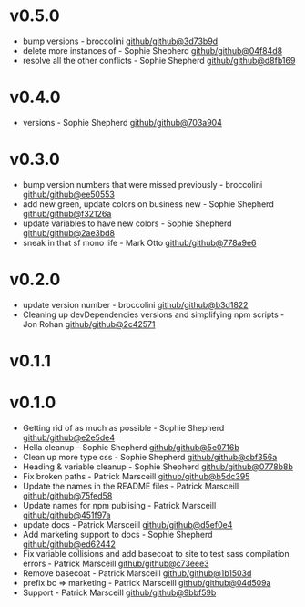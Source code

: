 # v0.5.0

 * bump versions - broccolini [github/github@3d73b9d](https://github.com/github/github/commit/3d73b9d)
 * delete more instances of  - Sophie Shepherd [github/github@04f84d8](https://github.com/github/github/commit/04f84d8)
 * resolve all the other conflicts - Sophie Shepherd [github/github@d8fb169](https://github.com/github/github/commit/d8fb169)

# v0.4.0

 * versions - Sophie Shepherd [github/github@703a904](https://github.com/github/github/commit/703a904)

# v0.3.0

 * bump version numbers that were missed previously - broccolini [github/github@ee50553](https://github.com/github/github/commit/ee50553)
 * add new green, update colors on business new - Sophie Shepherd [github/github@f32126a](https://github.com/github/github/commit/f32126a)
 * update variables to have new colors - Sophie Shepherd [github/github@2ae3bd8](https://github.com/github/github/commit/2ae3bd8)
 * sneak in that sf mono life - Mark Otto [github/github@778a9e6](https://github.com/github/github/commit/778a9e6)

# v0.2.0

 * update version number - broccolini [github/github@b3d1822](https://github.com/github/github/commit/b3d1822)
 * Cleaning up devDependencies versions and simplifying npm scripts - Jon Rohan [github/github@2c42571](https://github.com/github/github/commit/2c42571)

# v0.1.1


# v0.1.0

 * Getting rid of as much as possible - Sophie Shepherd [github/github@e2e5de4](https://github.com/github/github/commit/e2e5de4)
 * Hella cleanup - Sophie Shepherd [github/github@5e0716b](https://github.com/github/github/commit/5e0716b)
 * Clean up more type css - Sophie Shepherd [github/github@cbf356a](https://github.com/github/github/commit/cbf356a)
 * Heading & variable cleanup - Sophie Shepherd [github/github@0778b8b](https://github.com/github/github/commit/0778b8b)
 * Fix broken paths - Patrick Marsceill [github/github@b5dc395](https://github.com/github/github/commit/b5dc395)
 * Update the names in the README files - Patrick Marsceill [github/github@75fed58](https://github.com/github/github/commit/75fed58)
 * Update names for npm publising - Patrick Marsceill [github/github@451f97a](https://github.com/github/github/commit/451f97a)
 * update docs - Patrick Marsceill [github/github@d5ef0e4](https://github.com/github/github/commit/d5ef0e4)
 * Add marketing support to docs - Sophie Shepherd [github/github@ed62442](https://github.com/github/github/commit/ed62442)
 * Fix variable collisions and add basecoat to site to test sass compilation errors - Patrick Marsceill [github/github@c73eee3](https://github.com/github/github/commit/c73eee3)
 * Remove basecoat - Patrick Marsceill [github/github@1b1503d](https://github.com/github/github/commit/1b1503d)
 * prefix bc => marketing - Patrick Marsceill [github/github@04d509a](https://github.com/github/github/commit/04d509a)
 * Support - Patrick Marsceill [github/github@9bbf59b](https://github.com/github/github/commit/9bbf59b)